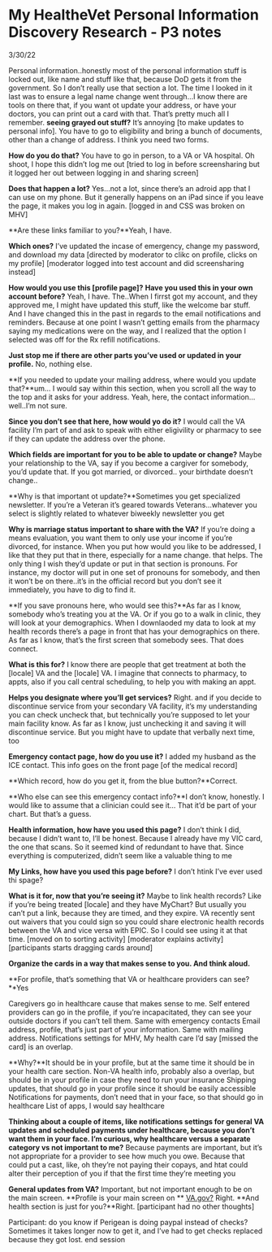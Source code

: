 # My HealtheVet Personal Information Discovery Research - P3 notes
3/30/22

Personal information..honestly most of the personal information stuff is locked out, like name and stuff like that, because DoD gets it from the government. So I don’t really use that section a lot. The time I looked in it last was to ensure a legal name change went through…I know there are tools on there that, if you want ot update your address, or have your doctors, you can print out a card with that. That’s pretty much all I remember.
**seeing grayed out stuff?** It’s annoying [to make updates to personal info]. You have to go to eligibility and bring a bunch of documents, other than a change of address. I think you need two forms. 

**How do you do that?** You have to go in person, to a VA or VA hospital.
Oh shoot, I hope this didn’t log me out [tried to log in before screensharing but it logged her out between logging in and sharing screen]

**Does that happen a lot?** Yes…not a lot, since there’s an adroid app that I can use on my phone. But it generally happens on an iPad since if you leave the page, it makes you log in again.
[logged in and CSS was broken on MHV]

**Are these links familiar to you?**Yeah, I have. 

**Which ones?** I’ve updated the incase of emergency, change my password, and download my data
[directed by moderator to clikc on profile, clicks on my profile]
[moderator logged into test account and did screensharing instead]

**How would you use this [profile page]?**
**Have you used this in your own account before?** Yeah, I have. The..When I firrst got my account, and they approved me, I might have updated this stuff, like the welcome bar stuff. And I have changed this in the past in regards to the email notifications and reminders. Because at one point I wasn’t getting emails from the pharmacy saying my medications were on the way, and I realized that the option I selected was off for the Rx refill notifications. 

**Just stop me if there are other parts you’ve used or updated in your profile.** No, nothing else.

**If you needed to update your mailing address, where would you update that?**um… I would say within this section, when you scroll all the way to the top and it asks for your address. Yeah, here, the contact information…well..I’m not sure.

**Since you don’t see that here, how would yo do it?** I would call the VA facility I’m part of and ask to speak with either eligivility or pharmacy to see if they can update the address over the phone. 

**Which fields are important for you to be able to update or change?** Maybe your relationship to the VA, say if you become a cargiver for somebody, you’d update that. If you got married, or divorced.. your birthdate doesn’t change..

**Why is that important ot update?**Sometimes you get specialized newsletter. If you’re a Veteran it’s geared towards Veterans…whatever you select is slightly related to whatever biweekly newsletter you get

**Why is marriage status important to share with the VA?** If you’re doing a means evaluation, you want them to only use your income if you’re divorced, for instance.
When you put how would you like to be addressed, I like that they put that in there, especially for a name change. that helps. The only thing I wish they’d update or put in that section is pronouns. For instance, my doctor will put in one set of pronouns for somebody, and then it won’t be on there..it’s in the official record but you don’t see it immediately, you have to dig to find it.

**If you save pronouns here, who would see this?**As far as I know, somebody who’s treating you at the VA. Or if you go to a walk in clinic, they will look at your demographics. When I downlaoded my data to look at my health records there’s a page in front that has your demographics on there. As far as I know, that’s the first screen that somebody sees. That does connect. 

**What is this for?** I know there are people that get treatment at both the [locale] VA and the [locale] VA. I imagine that connects to pharmacy, to appts, also if you call central scheduling, to help you with making an appt.

 **Helps you designate where you’ll get services?** Right. and if you decide to discontinue service from your secondary VA facility, it’s my understanding you can check uncheck that, but technically you’re supposed to let your main facility know. 
As far as I know, just unchecking it and saving it will discontinue service. But you might have to update that verbally next time, too

**Emergency contact page, how do you use it?** I added my husband as the ICE contact. This info goes on the front page [of the medical record]

**Which record, how do you get it, from the blue button?**Correct. 

**Who else can see this emergency contact info?**I don’t know, honestly. I would like to assume that a clinician could see it… That it’d be part of your chart. But that’s a guess. 

**Health information, how have you used this page?** I don’t think I did, because I didn’t want to, I’ll be honest. Because I already have my VIC card, the one that scans. So it seemed kind of redundant to have that. Since everything is computerized, didn’t seem like a valuable thing to me

**My Links, how have you used this page before?** I don’t htink I’ve ever used thi spage?

**What is it for, now that you’re seeing it?** Maybe to link health records? Like if you’re being treated [locale] and they have MyChart? But usually you can’t put a link, because they are timed, and they expire. VA recently sent out waivers that you could sign so you could share electronic health records between the VA and vice versa with EPIC. So I could see using it at that time. 
[moved on to sorting activity]
[moderator explains activity]
[participants starts dragging cards around]

**Organize the cards in a way that makes sense to you. And think aloud.** 

**For profile, that’s something that VA or healthcare providers can see?**Yes

Caregivers go in healthcare cause that makes sense to me. Self entered providers can go in the profile, if you’re incapacitated, they can see your outside doctors if you can’t tell them. Same with emergency contacts
Email address, profile, that’s just part of your information. Same with mailing address. 
Notifications settings for MHV, My health care
I’d say [missed the card] is an overlap. 

**Why?**It should be in your profile, but at the same time it should be in your health care section. 
Non-VA health info, probably also a overlap, but should be in your profile in case they need to run your insurance
Shipping updates, that should go in your profile since it should be easily accessible
Notifications for payments, don’t need that in your face, so that should go in healthcare
List of apps, I would say healthcare

**Thinking about a couple of items, like notifications settings for general VA updates and scheduled payments under healthcare, because you don’t want them in your face. I’m curious, why healthcare versus a separate category vs not important to me?**
Because payments are important, but it’s not appropriate for a provider to see how much you owe. Because that could put a cast, like, oh they’re not paying their copays, and htat could alter their perception of you if that the first time they’re meeting you

**General updates from VA?** Important, but not important enough to be on the main screen.
**Profile is your main screen on  ** [VA.gov?](http://va.gov/?) Right. **And health section is just for you?**Right.
[participant had no other thoughts]

Participant: do you know if Perigean is doing paypal instead of checks? Sometimes it takes longer now to get it, and I’ve had to get checks replaced because they got lost. 
end session
